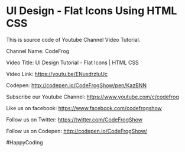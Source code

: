 # UI Design - Flat Icons Using HTML CSS

This is source code of Youtube Channel Video Tutorial.

Channel Name: CodeFrog

Video Title: UI Design Tutorial - Flat Icons | HTML CSS

Video Link: https://youtu.be/ENuxdrzIuUc

Codepen: http://codepen.io/CodeFrogShow/pen/KazBNN

Subscribe our Youtube Channel: https://www.youtube.com/c/codefrog

Like us on facebook: https://www.facebook.com/codefrogshow

Follow us on Twitter: https://twitter.com/CodeFrogShow

Follow us on Codepen: http://codepen.io/CodeFrogShow/

#HappyCoding
